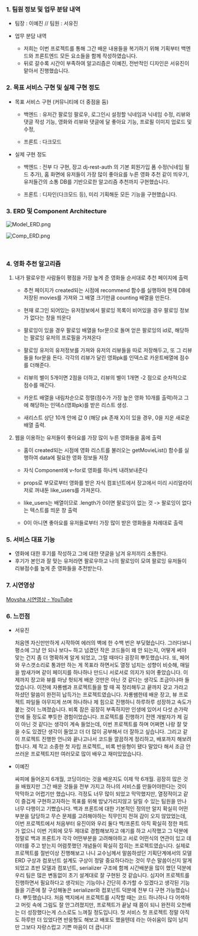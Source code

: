 ### 1. 팀원 정보 및 업무 분담 내역

* 팀장 : 이예진 // 팀원 : 서유진

* 업무 분담 내역
  
  * 저희는 이번 프로젝트를 통해 그간 배운 내용들을 복기하기 위해 기획부터 백엔드와 프론트엔드 모든 요소들을 함께 작성하였습니다.
  * 뒤로 갈수록 시간이 부족하여 알고리즘은 이예진, 전반적인 디자인은 서유진이 맡아서 진행했습니다.

### 2. 목표 서비스 구현 및 실제 구현 정도

* 목표 서비스 구현 (커뮤니티에 더 중점을 둠)
  
  * 백엔드 : 유저간 팔로잉 팔로우, 로그인시 설정할 닉네임과 닉네임 수정, 리뷰와 댓글 작성 기능, 영화와 리뷰와 댓글에 달 좋아요 기능, 프로필 이미지 업로드 및 수정, 
  
  * 프론트 : 다크모드

* 실제 구현 정도
  
  * 백엔드 : 전부 다 구현, 장고 dj-rest-auth 의 기본 회원가입 폼 수정(닉네임 필드 추가), 홈 화면에 유저들이 가장 많이 좋아요를 누른 영화 추천 같이 띄우기,
    유저들간의 소통 DB를 기반으로한 알고리즘 추천까지 구현했습니다.
  
  * 프론트 : 디자인(다크모드 등), 미리 기획해둔 모든 기능을 구현했습니다.

### 3. ERD 및 Component Architecture

![Model_ERD.png](https://user-images.githubusercontent.com/109276824/222263297-b6236724-3a58-4b0d-8124-152d10471ce6.png)

![Comp_ERD.png](https://user-images.githubusercontent.com/109276824/222263637-eafd00da-3a41-4cf0-bc55-5ae5cc68f35d.png)

    

### 4. 영화 추천 알고리즘

1. 내가 팔로우한 사람들이 평점을 가장 높게 준 영화들 순서대로 추천 페이지에 출력
   
   * 추천 페이지가 created되는 시점에 recommend 함수를 실행하여 현재 DB에 저장된 movies를 가져와 그 배열 크기만큼 counting 배열을 만든다.
   
   * 현재 로그인 되어있는 유저정보에서 팔로잉 목록이 비어있을 경우 팔로잉 정보가 없다는 창을 띄운다
   
   * 팔로잉이 있을 경우 팔로잉 배열을 for문으로 돌며 얻은 팔로잉의 id로, 해당하는 팔로잉 유저의 프로필을 가져온다
   
   * 팔로잉 유저의 유저정보를 가져와 유저의 리뷰들을 따로 저장해두고, 또 그 리뷰들을 for문을 돈다. 각각의 리뷰가 달린 영화pk를 인덱스로 카운트배열에 점수를 더해준다.
   
   * 리뷰의 별이 5개이면 2점을 더하고, 리뷰의 별이 1개면 -2 점으로 순차적으로 점수를 매긴다.
   
   * 카운트 배열을 내림차순으로 정렬(점수가 가장 높은 영화 10개를 출력)하고 그에 해당하는 인덱스(영화pk)를 받은 리스트 생성.
   
   * 새리스트 상단 10개 안에 값 0 (해당 pk 존재 X)이 있을 경우, 0을 지운 새로운 배열 출력.

2. 웹을 이용하는 유저들이 좋아요를 가장 많이 누른 영화들을 홈에 출력
   
   * 홈이 created되는 시점에 영화 리스트를 불러오는 getMovieList() 함수를 실행하여 data에 필요한 영화 정보들 저장
   - 자식 Component에 v-for로 영화를 하나씩 내려보내준다
   
   - props로 부모로부터 영화를 받은 자식 컴포넌트에서 장고에서 미리 시리얼라이저로 꺼내둔 like_users를 가져온다.
   
   - like_users는 배열이므로 .length가 0이면 팔로잉이 없는 것 -> 팔로잉이 없다는 텍스트를 띄운 창 출력
   
   - 0이 아니면 좋아요를 유저들로부터 가장 많이 받은 영화들을 차례대로 출력

### 5. 서비스 대표 기능

* 영화에 대한 후기를 작성하고 그에 대한 댓글을 남겨 유저끼리 소통한다.
* 후기가 본인과 잘 맞는 유저라면 팔로우하고 나의 팔로잉이 모여 팔로잉 유저들이 리뷰점수를 높게 준 영화들을 추천받는다. 

### 7. 시연영상

[Movsha 시연영상 - YouTube](https://youtu.be/7E0ob7r0SdM)

### 6. 느낀점

* 서유진
  
  처음엔 자신만만하게 시작하여 에러의 벽에 한 수백 번은 부딪혔습니다. 그러다보니 평소에 그냥 안 되나 보다~ 하고 넘겼던 작은 코드들이 왜 안 되는지, 어떻게 써야 맞는 건지 좀 더 명확하게 알게 되었고, 그럴 때마다 굉장히 뿌듯했습니다. 또, 페어와 우스갯소리로 통과만 하는 게 목표라 하면서도 열정 넘치는 성향이 비슷해, 매일을 밤새가며 같이 페이지를 하나하나 만드니 서로서로 의지가 되어 좋았습니다. 이제까지 장고와 뷰를 마냥 헛되게 배운 것만은 아닌 것 같다는 생각도 조금이나마 들었습니다. 이전에 자룡쌤과 프로젝트들을 할 때 꼭 정리해두고 끝까지 갖고 가라고 하셨던 말씀이 완전히 납득가는 프로젝트였습니다. 자룡쌤한테 배운 장고, 뷰 프로젝트 파일들 야무지게 쓰며 하나하나 제 힘으로 진행하니 하루하루 성장하고 속도가 붙는 것이 느껴졌습니다. 비록 잠은 굉장히 부족하지만 인생에 있어서 다섯 손가락 안에 들 정도로 뿌듯한 경험이었습니다. 프로젝트를 진행하기 전엔 개발자가 제 길이 아닌 것 같다는 생각이 계속 들었는데, 이번 프로젝트를 하며 어쩌면 나랑 잘 맞을 수도 있겠단 생각이 들었고 더 더 많이 공부해서 더 잘하고 싶습니다. 그리고 같이 프로젝트 진행한 언니와 끝나고나서 코드들 깔끔하게 정리하고, 배포까지 해보려 합니다. 제 작고 소중한 첫 자립 프로젝트,, 비록 반응형이 됐다 말았다 해서 조금 안쓰러운 프로젝트지만 여러모로 많이 배우고 재미있었습니다.

* 이예진
  
  싸피에 들어온지 6개월, 코딩이라는 것을 배운지도 이제 막 6개월. 굉장히 많은 것을 배웠지만 그간 배운 것들을 전부 가지고 하나의 서비스를 만들어야한다는 것이 막막하고 어렵기만 했습니다. 걱정도 너무 많이 되었고 막막했지만, 열정적이고 같이 즐겁게 구현하고자하는 목표를 위해 밤낮가리지않고 달릴 수 있는 팀원을 만나 너무 다행이고 기뻤습니다.
  백과 프론트에 대한 기본적인 정의만 알지 확실히 어떤 부분을 담당하고 무슨 문제를 고려해야하는 직무인지 전혀 감이 오지 않았었는데, 이번 프로젝트에서 처음부터 유진이와 우리 둘다 백/프론트 아직 확실히 정한 파트가 없으니 이번 기회에 모두 제대로 경험해보자고 얘기를 하고 시작했고 그 덕분에 정말로 백과 프론트가 각각 어떤부분을 고려해야하고 서로 어떤식의 연관이 있고 데이터를 주고 받는지 어렴풋했던 개념들이 확실히 잡히는 프로젝트였습니다. 실제로 프로젝트를 절반이상 진행해보고 나니 교수님께서 말씀하셨던 기획단계에서의 모델ERD 구상과 컴포넌트 설계도 구상이 정말 중요하다라는 것이 무슨 말씀이신지 알게 되었고 초반 모델과 컴포넌트, serializer 구조에 함께 시간배분을 많이 했던 덕분에 우리 팀은 많은 변동없이 초기 설계대로 잘 구현된 것 같습니다. 심지어 프로젝트를 진행하면서 필요하다고 생각되는 기능이나 간단히 추가할 수 있겠다고 생각된 기능들을 기존에 잘 구성해놓은 serializer와 컴포넌트 덕분에 전부 다 구현 가능했습니다. 뿌듯했습니다.
  처음 백지에서 프로젝트를 시작할 때는 코드 하나하나 다 어색하고 머릿 속에 그림도 잘 안그려졌지만, 프로젝트가 끝날 때 쯤이 되니 완전히 오천배는 더 성장했다는게 스스로도 느껴질 정도입니다. 첫 서비스 첫 프로젝트 정말 아직도 하루만 더 있었다면 반응형도 해보고 배포도 했을텐데 라는 아쉬움이 많이 남지만 그보다 자랑스럽고 기쁜 마음이 더 큽니다!  
